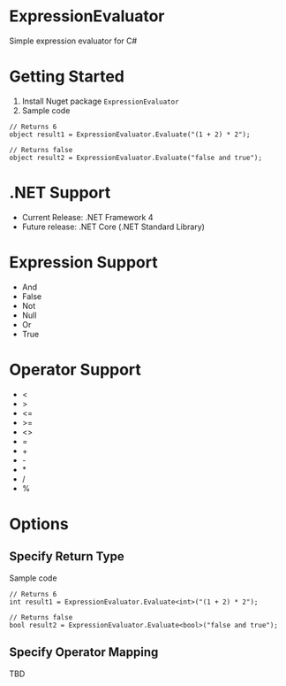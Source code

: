 # ExpressionEvaluator

Simple expression evaluator for C#

# Getting Started

1. Install Nuget package `ExpressionEvaluator`
2. Sample code
```
// Returns 6
object result1 = ExpressionEvaluator.Evaluate("(1 + 2) * 2");

// Returns false
object result2 = ExpressionEvaluator.Evaluate("false and true");
```

# .NET Support

* Current Release: .NET Framework 4
* Future release: .NET Core (.NET Standard Library)

# Expression Support

* And
* False
* Not
* Null
* Or
* True

# Operator Support

* <
* \>
* <=
* \>=
* <>
* =
* \+
* \-
* \*
* \/
* %

# Options

## Specify Return Type

Sample code
```
// Returns 6
int result1 = ExpressionEvaluator.Evaluate<int>("(1 + 2) * 2");

// Returns false
bool result2 = ExpressionEvaluator.Evaluate<bool>("false and true");
```

## Specify Operator Mapping

TBD